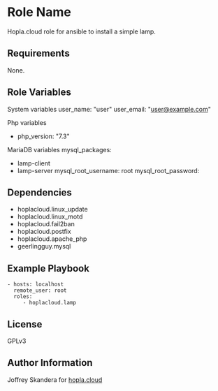Role Name
=========

Hopla.cloud role for ansible to install a simple lamp.

Requirements
------------

None.

Role Variables
--------------

System variables
user_name: "user"
user_email: "user@example.com"

Php variables
- php_version: "7.3"

MariaDB variables
mysql_packages:
  - lamp-client
  - lamp-server
mysql_root_username: root
mysql_root_password:


Dependencies
------------

- hoplacloud.linux_update
- hoplacloud.linux_motd
- hoplacloud.fail2ban
- hoplacloud.postfix
- hoplacloud.apache_php
- geerlingguy.mysql


Example Playbook
----------------

    - hosts: localhost
      remote_user: root
      roles:
         - hoplacloud.lamp

License
-------

GPLv3

Author Information
------------------

Joffrey Skandera for [hopla.cloud](https://hopla.cloud)
